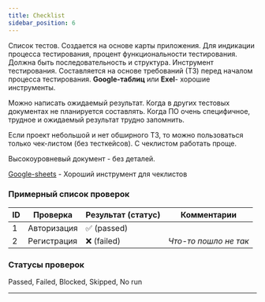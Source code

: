 ```yaml
---
title: Checklist
sidebar_position: 6
---
```


Список тестов. Создается на основе карты приложения. Для индикации процесса тестирования, процент функциональности тестирования. Должна быть последовательность и структура. Инструмент тестирования. Составляется на основе требований (ТЗ) перед началом процесса тестирования. **Google-таблиц** или **Exel**- хорошие инструменты.

Можно написать ожидаемый результат. Когда в других тестовых документах не планируется составлять. Когда ПО очень специфичное, трудное и ожидаемый результат трудно запомнить.

Если проект небольшой и нет обширного ТЗ, то можно пользоваться только чек-листом (без тесткейсов). С чеклистом работать проще.

Высокоуровневый документ - без деталей.

[Google-sheets](https://docs.google.com/spreadsheets/u/0/) - Хороший инструмент для чеклистов

### Примерный список проверок

|ID|Проверка|Результат (статус)|Комментарии|
|---|---|---|---|
|1|Авторизация|✅ (passed)| |
|2|Регистрация|❌ (failed)|*Что-то пошло не так*|

### Статусы проверок

Passed, Failed, Blocked, Skipped, No run

***